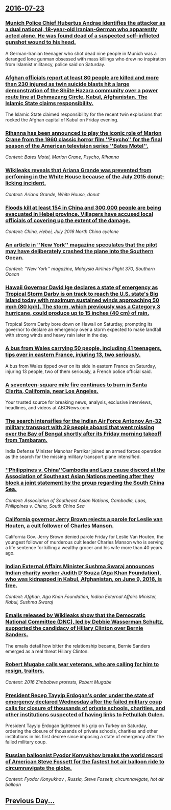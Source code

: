 ## [2016-07-23](/news/2016/07/23/index.md)

### [Munich Police Chief Hubertus Andrae identifies the attacker as a dual national, 18-year-old Iranian-German who apparently acted alone. He was found dead of a suspected self-inflicted gunshot wound to his head. ](/news/2016/07/23/munich-police-chief-hubertus-andrae-identifies-the-attacker-as-a-dual-national-18-year-old-iranian-german-who-apparently-acted-alone-he-wa.md)
A German-Iranian teenager who shot dead nine people in Munich was a deranged lone gunman obsessed with mass killings who drew no inspiration from Islamist militancy, police said on Saturday.

### [Afghan officials report at least 80 people are killed and more than 230 injured as twin suicide blasts hit a large  demonstration of the Shiite Hazara community over a power route line at Dehmazang Circle, Kabul, Afghanistan. The Islamic State claims responsibility. ](/news/2016/07/23/afghan-officials-report-at-least-80-people-are-killed-and-more-than-230-injured-as-twin-suicide-blasts-hit-a-large-demonstration-of-the-shi.md)
The Islamic State claimed responsibility for the recent twin explosions that rocked the Afghan capital of Kabul on Friday evening. 

### [Rihanna has been announced to play the iconic role of Marion Crane from the 1960 classic horror film ''Psycho'' for the final season of the American television series ''Bates Motel''. ](/news/2016/07/23/rihanna-has-been-announced-to-play-the-iconic-role-of-marion-crane-from-the-1960-classic-horror-film-psycho-for-the-final-season-of-the.md)
_Context: Bates Motel, Marion Crane, Psycho, Rihanna_

### [Wikileaks reveals that Ariana Grande was prevented from perfoming in the White House because of the July 2015 donut-licking incident. ](/news/2016/07/23/wikileaks-reveals-that-ariana-grande-was-prevented-from-perfoming-in-the-white-house-because-of-the-july-2015-donut-licking-incident.md)
_Context: Ariana Grande, White House, donut_

### [Floods kill at least 154 in China and 300,000 people are being evacuated in Hebei province. Villagers have accused local officials of covering up the extent of the damage. ](/news/2016/07/23/floods-kill-at-least-154-in-china-and-300-000-people-are-being-evacuated-in-hebei-province-villagers-have-accused-local-officials-of-coveri.md)
_Context: China, Hebei, July 2016 North China cyclone_

### [An article in  ''New York'' magazine speculates that the pilot may have deliberately crashed the plane into the Southern Ocean. ](/news/2016/07/23/an-article-in-new-york-magazine-speculates-that-the-pilot-may-have-deliberately-crashed-the-plane-into-the-southern-ocean.md)
_Context: ''New York'' magazine, Malaysia Airlines Flight 370, Southern Ocean_

### [Hawaii Governor David Ige declares a state of emergency as Tropical Storm Darby is on track to reach the U.S. state's Big Island today with maximum sustained winds approaching 50 mph (80 kph). The storm, which previously was a Category 3 hurricane, could produce up to 15 inches (40 cm) of rain. ](/news/2016/07/23/hawaii-governor-david-ige-declares-a-state-of-emergency-as-tropical-storm-darby-is-on-track-to-reach-the-u-s-state-s-big-island-today-with.md)
Tropical Storm Darby bore down on Hawaii on Saturday, prompting its governor to declare an emergency over a storm expected to make landfall with strong winds and heavy rain later in the day.

### [ A bus from Wales carrying 50 people, including 41 teenagers, tips over in eastern France, injuring 13, two seriously. ](/news/2016/07/23/a-bus-from-wales-carrying-50-people-including-41-teenagers-tips-over-in-eastern-france-injuring-13-two-seriously.md)
A bus from Wales tipped over on its side in eastern France on Saturday, injuring 13 people, two of them seriously, a French police official said.

### [A seventeen-square mile fire continues to burn in Santa Clarita, California, near Los Angeles. ](/news/2016/07/23/a-seventeen-square-mile-fire-continues-to-burn-in-santa-clarita-california-near-los-angeles.md)
Your trusted source for breaking news, analysis, exclusive interviews, headlines, and videos at ABCNews.com

### [The search intensifies for the Indian Air Force Antonov An-32 military transport with 29 people aboard  that went missing over the Bay of Bengal shortly after its Friday morning takeoff from Tambaram. ](/news/2016/07/23/the-search-intensifies-for-the-indian-air-force-antonov-an-32-military-transport-with-29-people-aboard-that-went-missing-over-the-bay-of-be.md)
India Defense Minister Manohar Parrikar joined an armed forces operation as the search for the missing military transport plane intensified.

### [''Philippines v. China''Cambodia and Laos cause discord at the Association of Southeast Asian Nations meeting after they block a joint statement by the group regarding the South China Sea. ](/news/2016/07/23/philippines-v-china-pcambodia-and-laos-cause-discord-at-the-association-of-southeast-asian-nations-meeting-after-they-block-a-joint-stat.md)
_Context: Association of Southeast Asian Nations, Cambodia, Laos, Philippines v. China, South China Sea_

### [California governor Jerry Brown rejects a parole for Leslie van Houten, a cult follower of Charles Manson. ](/news/2016/07/23/california-governor-jerry-brown-rejects-a-parole-for-leslie-van-houten-a-cult-follower-of-charles-manson.md)
California Gov. Jerry Brown denied parole Friday for Leslie Van Houten, the youngest follower of murderous cult leader Charles Manson who is serving a life sentence for killing a wealthy grocer and his wife more than 40 years ago.

### [Indian External Affairs Minister Sushma Swaraj announces Indian charity worker Judith D'Souza (Aga Khan Foundation), who was kidnapped in Kabul, Afghanistan, on June 9, 2016, is free. ](/news/2016/07/23/indian-external-affairs-minister-sushma-swaraj-announces-indian-charity-worker-judith-d-souza-aga-khan-foundation-who-was-kidnapped-in-ka.md)
_Context: Afghan, Aga Khan Foundation, Indian External Affairs Minister, Kabul, Sushma Swaraj_

### [Emails released by Wikileaks show that the Democratic National Committee (DNC), led by Debbie Wasserman Schultz, supported the candidacy of Hillary Clinton over Bernie Sanders. ](/news/2016/07/23/emails-released-by-wikileaks-show-that-the-democratic-national-committee-dnc-led-by-debbie-wasserman-schultz-supported-the-candidacy-of.md)
The emails detail how bitter the relationship became, Bernie Sanders emerged as a real threat Hillary Clinton.

### [Robert Mugabe calls war veterans, who are calling for him to resign, traitors. ](/news/2016/07/23/robert-mugabe-calls-war-veterans-who-are-calling-for-him-to-resign-traitors.md)
_Context: 2016 Zimbabwe protests, Robert Mugabe_

### [President Recep Tayyip Erdogan's  order under the state of emergency declared Wednesday after the failed military coup calls for closure of thousands of private schools, charities, and other institutions suspected of having links to Fethullah Gulen. ](/news/2016/07/23/president-recep-tayyip-erdoaan-s-order-under-the-state-of-emergency-declared-wednesday-after-the-failed-military-coup-calls-for-closure-of.md)
President Tayyip Erdogan tightened his grip on Turkey on Saturday, ordering the closure of thousands of private schools, charities and other institutions in his first decree since imposing a state of emergency after the failed military coup.

### [Russian balloonist Fyodor Konyukhov  breaks the world record of American Steve Fossett for the fastest hot air balloon ride to circumnavigate the globe. ](/news/2016/07/23/russian-balloonist-fyodor-konyukhov-breaks-the-world-record-of-american-steve-fossett-for-the-fastest-hot-air-balloon-ride-to-circumnavigat.md)
_Context: Fyodor Konyukhov , Russia, Steve Fossett, circumnavigate, hot air balloon_

## [Previous Day...](/news/2016/07/22/index.md)

